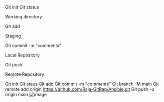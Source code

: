 Git init
Git status

Working directory 

Git add <filename> 

Staging

Git commit -m "comments"

Local Repository

Git push

Remote Repository

Git init
Git staus
Git add <filename>
Git commit -m "comments"
Git branch -M main
Git remote add origin https://github.com/Raja-GitRep/Ansible.git
Git push -u origin main
![image](https://github.com/user-attachments/assets/8cb0cc91-a6f0-460c-89b7-52db0c14180a)
